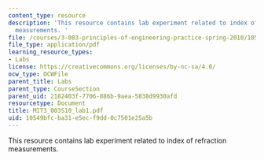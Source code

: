 ```yaml
---
content_type: resource
description: 'This resource contains lab experiment related to index of refraction
  measurements. '
file: /courses/3-003-principles-of-engineering-practice-spring-2010/10549bfcba31e5ecf9dd0c7501e25a5b_MIT3_003S10_lab1.pdf
file_type: application/pdf
learning_resource_types:
- Labs
license: https://creativecommons.org/licenses/by-nc-sa/4.0/
ocw_type: OCWFile
parent_title: Labs
parent_type: CourseSection
parent_uid: 2182403f-7706-886b-9aea-5838d9930afd
resourcetype: Document
title: MIT3_003S10_lab1.pdf
uid: 10549bfc-ba31-e5ec-f9dd-0c7501e25a5b
---
```

This resource contains lab experiment related to index of refraction measurements. 